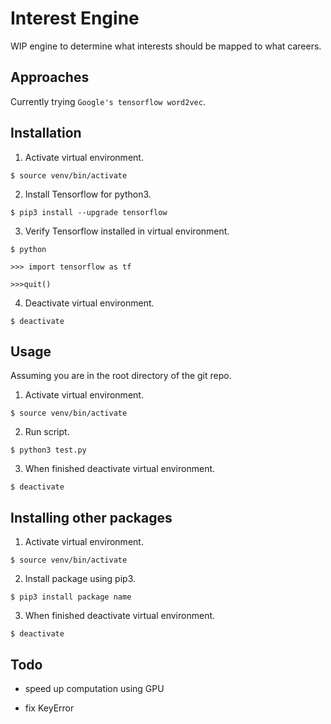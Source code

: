 # Interest Engine

WIP engine to determine what interests should be mapped to what careers.

## Approaches

Currently trying `Google's tensorflow word2vec`.

## Installation

1. Activate virtual environment.

`$ source venv/bin/activate`

2. Install Tensorflow for python3.

`$ pip3 install --upgrade tensorflow`

3. Verify Tensorflow installed in virtual environment.

`$ python`

`>>> import tensorflow as tf`

`>>>quit()`

4. Deactivate virtual environment.

`$ deactivate`

## Usage

Assuming you are in the root directory of the git repo.

1. Activate virtual environment.

`$ source venv/bin/activate`

2. Run script.

`$ python3 test.py`

3. When finished deactivate virtual environment.

`$ deactivate`

## Installing other packages

1. Activate virtual environment.

`$ source venv/bin/activate`

2. Install package using pip3.

`$ pip3 install package name`

3. When finished deactivate virtual environment.

`$ deactivate`

## Todo

- speed up computation using GPU

- fix KeyError